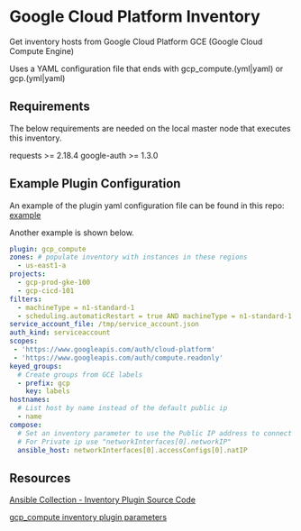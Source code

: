 # Google Cloud Platform Inventory

Get inventory hosts from Google Cloud Platform GCE (Google Cloud Compute Engine)

Uses a YAML configuration file that ends with gcp_compute.(yml|yaml) or gcp.(yml|yaml)

## Requirements

The below requirements are needed on the local master node that executes this inventory.

requests >= 2.18.4
google-auth >= 1.3.0

## Example Plugin Configuration

An example of the plugin yaml configuration file can be found in this repo:
[example](hosts/google/gcp.yml)

Another example is shown below.

```yaml
plugin: gcp_compute
zones: # populate inventory with instances in these regions
  - us-east1-a
projects:
  - gcp-prod-gke-100
  - gcp-cicd-101
filters:
  - machineType = n1-standard-1
  - scheduling.automaticRestart = true AND machineType = n1-standard-1
service_account_file: /tmp/service_account.json
auth_kind: serviceaccount
scopes:
 - 'https://www.googleapis.com/auth/cloud-platform'
 - 'https://www.googleapis.com/auth/compute.readonly'
keyed_groups:
  # Create groups from GCE labels
  - prefix: gcp
    key: labels
hostnames:
  # List host by name instead of the default public ip
  - name
compose:
  # Set an inventory parameter to use the Public IP address to connect to the host
  # For Private ip use "networkInterfaces[0].networkIP"
  ansible_host: networkInterfaces[0].accessConfigs[0].natIP
```

## Resources

[Ansible Collection - Inventory Plugin Source Code](https://github.com/ansible-collections/google.cloud/blob/master/plugins/inventory/gcp_compute.py)

[gcp_compute inventory plugin parameters](https://docs.ansible.com/ansible/latest/plugins/inventory/gcp_compute.html)